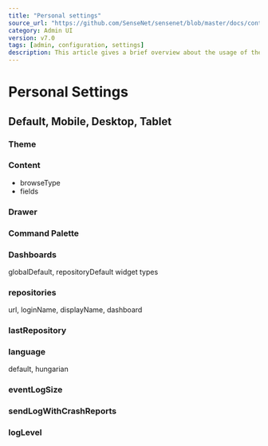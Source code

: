 ```yaml
---
title: "Personal settings"
source_url: "https://github.com/SenseNet/sensenet/blob/master/docs/content-naming.md"
category: Admin UI
version: v7.0
tags: [admin, configuration, settings]
description: This article gives a brief overview about the usage of the Command Palette on the Admin UI.
---
```


# Personal Settings

## Default, Mobile, Desktop, Tablet

### Theme

### Content

- browseType
- fields

### Drawer

### Command Palette

### Dashboards

globalDefault, repositoryDefault
widget types

### repositories

url, loginName, displayName, dashboard

### lastRepository

### language

default, hungarian

### eventLogSize

### sendLogWithCrashReports

### logLevel
